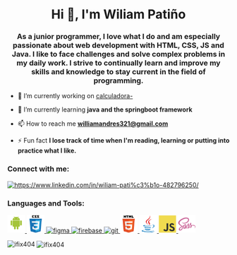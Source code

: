 <h1 align="center">Hi 👋, I'm Wiliam Patiño</h1>
<h3 align="center">As a junior programmer, I love what I do and am especially passionate about web development with HTML, CSS, JS and Java. I like to face challenges and solve complex problems in my daily work. I strive to continually learn and improve my skills and knowledge to stay current in the field of programming.</h3>

- 🔭 I’m currently working on [calculadora-](https://github.com/IFIX404/Calculadora)

- 🌱 I’m currently learning **java and the springboot framework**

- 📫 How to reach me **williamandres321@gmail.com**

- ⚡ Fun fact **I lose track of time when I'm reading, learning or putting into practice what I like.**

<h3 align="left">Connect with me:</h3>
<p align="left">
<a href="https://linkedin.com/in/https://www.linkedin.com/in/wiliam-pati%c3%b1o-482796250/" target="blank"><img align="center" src="https://raw.githubusercontent.com/rahuldkjain/github-profile-readme-generator/master/src/images/icons/Social/linked-in-alt.svg" alt="https://www.linkedin.com/in/wiliam-pati%c3%b1o-482796250/" height="30" width="40" /></a>
</p>

<h3 align="left">Languages and Tools:</h3>
<p align="left"> <a href="https://developer.android.com" target="_blank" rel="noreferrer"> <img src="https://raw.githubusercontent.com/devicons/devicon/master/icons/android/android-original-wordmark.svg" alt="android" width="40" height="40"/> </a> <a href="https://www.w3schools.com/css/" target="_blank" rel="noreferrer"> <img src="https://raw.githubusercontent.com/devicons/devicon/master/icons/css3/css3-original-wordmark.svg" alt="css3" width="40" height="40"/> </a> <a href="https://www.figma.com/" target="_blank" rel="noreferrer"> <img src="https://www.vectorlogo.zone/logos/figma/figma-icon.svg" alt="figma" width="40" height="40"/> </a> <a href="https://firebase.google.com/" target="_blank" rel="noreferrer"> <img src="https://www.vectorlogo.zone/logos/firebase/firebase-icon.svg" alt="firebase" width="40" height="40"/> </a> <a href="https://git-scm.com/" target="_blank" rel="noreferrer"> <img src="https://www.vectorlogo.zone/logos/git-scm/git-scm-icon.svg" alt="git" width="40" height="40"/> </a> <a href="https://www.w3.org/html/" target="_blank" rel="noreferrer"> <img src="https://raw.githubusercontent.com/devicons/devicon/master/icons/html5/html5-original-wordmark.svg" alt="html5" width="40" height="40"/> </a> <a href="https://www.java.com" target="_blank" rel="noreferrer"> <img src="https://raw.githubusercontent.com/devicons/devicon/master/icons/java/java-original.svg" alt="java" width="40" height="40"/> </a> <a href="https://developer.mozilla.org/en-US/docs/Web/JavaScript" target="_blank" rel="noreferrer"> <img src="https://raw.githubusercontent.com/devicons/devicon/master/icons/javascript/javascript-original.svg" alt="javascript" width="40" height="40"/> </a> <a href="https://sass-lang.com" target="_blank" rel="noreferrer"> <img src="https://raw.githubusercontent.com/devicons/devicon/master/icons/sass/sass-original.svg" alt="sass" width="40" height="40"/> </a> </p>

<p><img align="left" src="https://github-readme-stats.vercel.app/api/top-langs?username=ifix404&show_icons=true&locale=en&layout=compact" alt="ifix404" /></p>

<p>&nbsp;<img align="center" src="https://github-readme-stats.vercel.app/api?username=ifix404&show_icons=true&theme=onedark&title_color=0400ff&text_color=000000&bg_color=ffffff&locale=en" alt="ifix404" /></p>
